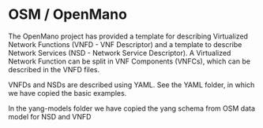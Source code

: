 # OSM / OpenMano

The OpenMano project has provided a template for describing Virtualized Network Functions (VNFD - VNF Descriptor) and a template to describe Network Services (NSD - Network Service Descriptor). A Virtualized Network Function can be split in VNF Components (VNFCs), which can be described in the VNFD files.

VNFDs and NSDs are described using YAML. See the YAML folder, in which we have copied the basic examples.

In the yang-models folder we have copied the yang schema from OSM data model for NSD and VNFD

